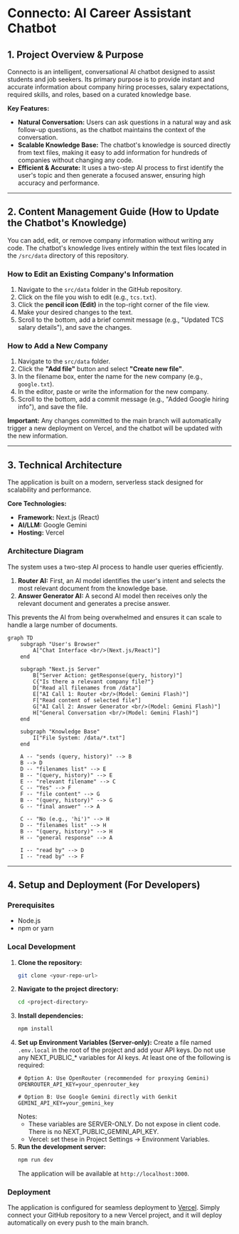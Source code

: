 # Connecto: AI Career Assistant Chatbot

## 1. Project Overview & Purpose

Connecto is an intelligent, conversational AI chatbot designed to assist students and job seekers. Its primary purpose is to provide instant and accurate information about company hiring processes, salary expectations, required skills, and roles, based on a curated knowledge base.

**Key Features:**
- **Natural Conversation:** Users can ask questions in a natural way and ask follow-up questions, as the chatbot maintains the context of the conversation.
- **Scalable Knowledge Base:** The chatbot's knowledge is sourced directly from text files, making it easy to add information for hundreds of companies without changing any code.
- **Efficient & Accurate:** It uses a two-step AI process to first identify the user's topic and then generate a focused answer, ensuring high accuracy and performance.

---

## 2. Content Management Guide (How to Update the Chatbot's Knowledge)

You can add, edit, or remove company information without writing any code. The chatbot's knowledge lives entirely within the text files located in the `/src/data` directory of this repository.

### How to Edit an Existing Company's Information

1.  Navigate to the `src/data` folder in the GitHub repository.
2.  Click on the file you wish to edit (e.g., `tcs.txt`).
3.  Click the **pencil icon (Edit)** in the top-right corner of the file view.
4.  Make your desired changes to the text.
5.  Scroll to the bottom, add a brief commit message (e.g., "Updated TCS salary details"), and save the changes.

### How to Add a New Company

1.  Navigate to the `src/data` folder.
2.  Click the **"Add file"** button and select **"Create new file"**.
3.  In the filename box, enter the name for the new company (e.g., `google.txt`).
4.  In the editor, paste or write the information for the new company.
5.  Scroll to the bottom, add a commit message (e.g., "Added Google hiring info"), and save the file.

**Important:** Any changes committed to the main branch will automatically trigger a new deployment on Vercel, and the chatbot will be updated with the new information.

---

## 3. Technical Architecture

The application is built on a modern, serverless stack designed for scalability and performance.

**Core Technologies:**
- **Framework:** Next.js (React)
- **AI/LLM:** Google Gemini
- **Hosting:** Vercel

### Architecture Diagram

The system uses a two-step AI process to handle user queries efficiently.

1.  **Router AI:** First, an AI model identifies the user's intent and selects the most relevant document from the knowledge base.
2.  **Answer Generator AI:** A second AI model then receives only the relevant document and generates a precise answer.

This prevents the AI from being overwhelmed and ensures it can scale to handle a large number of documents.

```mermaid
graph TD
    subgraph "User's Browser"
        A["Chat Interface <br/>(Next.js/React)"]
    end

    subgraph "Next.js Server"
        B["Server Action: getResponse(query, history)"]
        C{"Is there a relevant company file?"}
        D["Read all filenames from /data"]
        E["AI Call 1: Router <br/>(Model: Gemini Flash)"]
        F["Read content of selected file"]
        G["AI Call 2: Answer Generator <br/>(Model: Gemini Flash)"]
        H["General Conversation <br/>(Model: Gemini Flash)"]
    end
    
    subgraph "Knowledge Base"
        I["File System: /data/*.txt"]
    end

    A -- "sends (query, history)" --> B
    B --> D
    D -- "filenames list" --> E
    B -- "(query, history)" --> E
    E -- "relevant filename" --> C
    C -- "Yes" --> F
    F -- "file content" --> G
    B -- "(query, history)" --> G
    G -- "final answer" --> A
    
    C -- "No (e.g., 'hi')" --> H
    D -- "filenames list" --> H
    B -- "(query, history)" --> H
    H -- "general response" --> A

    I -- "read by" --> D
    I -- "read by" --> F
```

---

## 4. Setup and Deployment (For Developers)

### Prerequisites
- Node.js
- npm or yarn

### Local Development
1.  **Clone the repository:**
    ```bash
    git clone <your-repo-url>
    ```
2.  **Navigate to the project directory:**
    ```bash
    cd <project-directory>
    ```
3.  **Install dependencies:**
    ```bash
    npm install
    ```
4.  **Set up Environment Variables (Server-only):**
    Create a file named `.env.local` in the root of the project and add your API keys. Do not use any NEXT_PUBLIC_* variables for AI keys.
    At least one of the following is required:
    ```
    # Option A: Use OpenRouter (recommended for proxying Gemini)
    OPENROUTER_API_KEY=your_openrouter_key

    # Option B: Use Google Gemini directly with Genkit
    GEMINI_API_KEY=your_gemini_key
    ```
    Notes:
    - These variables are SERVER-ONLY. Do not expose in client code. There is no NEXT_PUBLIC_GEMINI_API_KEY.
    - Vercel: set these in Project Settings -> Environment Variables.
5.  **Run the development server:**
    ```bash
    npm run dev
    ```
    The application will be available at `http://localhost:3000`.

### Deployment
The application is configured for seamless deployment to [Vercel](https://vercel.com/). Simply connect your GitHub repository to a new Vercel project, and it will deploy automatically on every push to the main branch.
